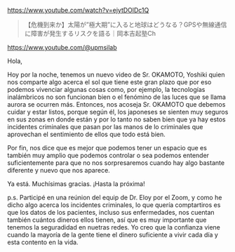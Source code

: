 https://www.youtube.com/watch?v=ejytDOlDc1Q

> 【危機到来か】太陽が”極大期”に入ると地球はどうなる？GPSや無線通信に障害が発生するリスクを語る｜岡本吉起塾Ch

https://www.youtube.com/@upmsilab

Hola,

Hoy por la noche, tenemos un nuevo video de Sr. OKAMOTO, Yoshiki quien nos comparte algo acerca el sol que tiene este gran plazo que por eso podemos vivenciar algunas cosas como, por ejemplo, la tecnologías inalámbricos no son funcionan bien o el fenómino de las luces que se llama aurora se ocurren más. Entonces, nos acoseja Sr. OKAMOTO que debemos cuidar y estar listos, porque según él, los japoneses se sienten muy seguros en sus zonas en donde están y por lo tanto no saben bien que ya hay estos incidentes criminales que pasan por las manos de lo criminales que aprovechan el sentimiento de ellos que todo está bien.

Por fin, nos dice que es mejor que podemos tener un espacio que es también muy amplio que podemos controlar o sea podemos entender suficientemente para que no nos sorpresaremos cuando hay algo bastante diferente y nuevo que nos aparece.

Ya está. Muchísimas gracias. ¡Hasta la próxima!

p.s. Participé en una reúnion del equip de Dr. Eloy por el Zoom, y como he dicho algo acerca los incidentes criminales, lo que quería comptartiros es que los datos de los pacientes, incluso sus enfermedades, nos cuentan también cuántos dineros ellos tienen, así que es muy importante que tenemos la seguradidad en nuetras redes. Yo creo que la confianza viene cuando la mayoría de la gente tiene el dinero suficiente a vivir cada día y esta contento en la vida.

